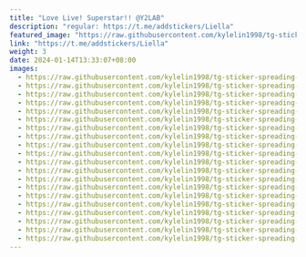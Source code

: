 ```yaml
---
title: "Love Live! Superstar!! @Y2LAB"
description: "regular: https://t.me/addstickers/Liella"
featured_image: "https://raw.githubusercontent.com/kylelin1998/tg-sticker-spreading-worldwide-images/main/img/7d195f9a-cef4-4a3e-88fc-a0a3f0338ce6.jpg"
link: "https://t.me/addstickers/Liella"
weight: 3
date: 2024-01-14T13:33:07+08:00
images:
  - https://raw.githubusercontent.com/kylelin1998/tg-sticker-spreading-worldwide-images/main/img/7d195f9a-cef4-4a3e-88fc-a0a3f0338ce6.jpg
  - https://raw.githubusercontent.com/kylelin1998/tg-sticker-spreading-worldwide-images/main/img/888eacdc-515c-4911-9d77-2ac17fa03948.jpg
  - https://raw.githubusercontent.com/kylelin1998/tg-sticker-spreading-worldwide-images/main/img/b916f201-2ce7-4109-b5b1-0e5b572bd6c7.jpg
  - https://raw.githubusercontent.com/kylelin1998/tg-sticker-spreading-worldwide-images/main/img/5fb6e35e-3732-4fa2-9f63-a6e04a82328b.jpg
  - https://raw.githubusercontent.com/kylelin1998/tg-sticker-spreading-worldwide-images/main/img/4f649e00-c7d6-454a-94bf-b33865b3724c.jpg
  - https://raw.githubusercontent.com/kylelin1998/tg-sticker-spreading-worldwide-images/main/img/7d18d062-815b-4747-94a4-9135ff5a9cd0.jpg
  - https://raw.githubusercontent.com/kylelin1998/tg-sticker-spreading-worldwide-images/main/img/1c29fc1b-a11b-41b2-aab5-49b0e5409c88.jpg
  - https://raw.githubusercontent.com/kylelin1998/tg-sticker-spreading-worldwide-images/main/img/196d26df-fdab-41be-a041-449c4174c4ce.jpg
  - https://raw.githubusercontent.com/kylelin1998/tg-sticker-spreading-worldwide-images/main/img/ee4180b2-2ef9-402b-92d3-38b1115e7e98.jpg
  - https://raw.githubusercontent.com/kylelin1998/tg-sticker-spreading-worldwide-images/main/img/2b5858a3-0ce9-4efe-8b9e-2278ce7130e6.jpg
  - https://raw.githubusercontent.com/kylelin1998/tg-sticker-spreading-worldwide-images/main/img/4319f7e3-8f52-4271-9e77-47074ac28d32.jpg
  - https://raw.githubusercontent.com/kylelin1998/tg-sticker-spreading-worldwide-images/main/img/da2ccfd6-0417-45ac-9dc4-a854996eae3e.jpg
  - https://raw.githubusercontent.com/kylelin1998/tg-sticker-spreading-worldwide-images/main/img/e197f8d0-17b6-4e4f-a1ed-b55731c9ac4c.jpg
  - https://raw.githubusercontent.com/kylelin1998/tg-sticker-spreading-worldwide-images/main/img/b5395729-a145-4f2d-a172-7df714340992.jpg
  - https://raw.githubusercontent.com/kylelin1998/tg-sticker-spreading-worldwide-images/main/img/e8026ae6-4766-4133-a005-220ff4779316.jpg
  - https://raw.githubusercontent.com/kylelin1998/tg-sticker-spreading-worldwide-images/main/img/f0c2a993-4763-4a95-8501-c86edb8f8660.jpg
  - https://raw.githubusercontent.com/kylelin1998/tg-sticker-spreading-worldwide-images/main/img/03b0f932-1d0d-4c70-9a68-89e7fad90941.jpg
  - https://raw.githubusercontent.com/kylelin1998/tg-sticker-spreading-worldwide-images/main/img/4bad7ff2-c356-4508-8618-e11f2f472455.jpg
  - https://raw.githubusercontent.com/kylelin1998/tg-sticker-spreading-worldwide-images/main/img/3c324e5c-96d5-498a-a622-39288ee8daa1.jpg
  - https://raw.githubusercontent.com/kylelin1998/tg-sticker-spreading-worldwide-images/main/img/30b63752-85b5-4503-b74a-b3650de310f3.jpg
---
```


